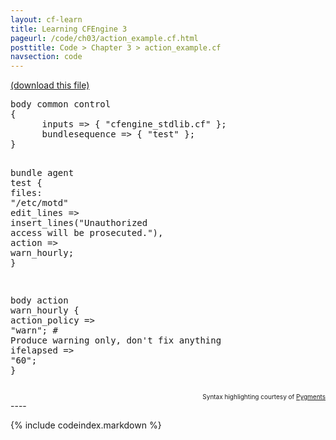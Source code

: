 ```yaml
---
layout: cf-learn
title: Learning CFEngine 3
pageurl: /code/ch03/action_example.cf.html
posttitle: Code > Chapter 3 > action_example.cf
navsection: code
---
```


[(download this file)](https://raw.github.com/zzamboni/cf-learn.info/master/src/ch03/action_example.cf)

<div class="highlight"><pre><span class="k">body</span> <span class="k">common</span> <span class="k">control</span>
<span class="p">{</span>
      <span class="kr">inputs</span> <span class="o">=&gt;</span> <span class="p">{</span> <span class="s">&quot;cfengine_stdlib.cf&quot;</span> <span class="p">};</span>
      <span class="kr">bundlesequence</span> <span class="o">=&gt;</span> <span class="p">{</span> <span class="s">&quot;test&quot;</span> <span class="p">};</span>
<span class="p">}</span>

<span class="k">bundle</span> <span class="k">agent</span> <span class="nf">test</span>
<span class="p">{</span>
  <span class="kd">files</span><span class="p">:</span>
      <span class="p">&quot;</span><span class="nv">/etc/motd</span><span class="p">&quot;</span>
      <span class="kt">edit_lines</span> <span class="o">=&gt;</span> <span class="nf">insert_lines</span><span class="p">(</span><span class="s">&quot;Unauthorized access will be prosecuted.&quot;</span><span class="p">),</span>
      <span class="kr">action</span> <span class="o">=&gt;</span> <span class="nf">warn_hourly</span><span class="p">;</span>
<span class="p">}</span>

<span class="k">body</span> <span class="k">action</span> <span class="nf">warn_hourly</span>
<span class="p">{</span>
      <span class="kr">action_policy</span> <span class="o">=&gt;</span> <span class="s">&quot;warn&quot;</span><span class="p">;</span> <span class="c"># Produce warning only, don&#39;t fix anything</span>
      <span class="kr">ifelapsed</span> <span class="o">=&gt;</span> <span class="s">&quot;60&quot;</span><span class="p">;</span>
<span class="p">}</span>
</pre></div>

<div align="right"><font size="-2">Syntax highlighting courtesy of <a href="http://blog.zzamboni.org/cfengine3-lexer-for-pygments">Pygments</a></font></div>
----

{% include codeindex.markdown %}
